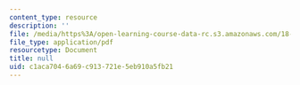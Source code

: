 ```yaml
---
content_type: resource
description: ''
file: /media/https%3A/open-learning-course-data-rc.s3.amazonaws.com/18-404j-theory-of-computation-fall-2020/c1aca7046a69c913721e5eb910a5fb21_MIT18_404f20_lec15.pdf
file_type: application/pdf
resourcetype: Document
title: null
uid: c1aca704-6a69-c913-721e-5eb910a5fb21
---
```

